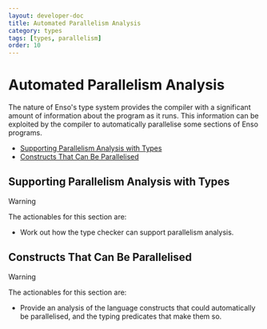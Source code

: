 ```yaml
---
layout: developer-doc
title: Automated Parallelism Analysis
category: types
tags: [types, parallelism]
order: 10
---
```


# Automated Parallelism Analysis

The nature of Enso's type system provides the compiler with a significant amount
of information about the program as it runs. This information can be exploited
by the compiler to automatically parallelise some sections of Enso programs.

<!-- MarkdownTOC levels="2,3" autolink="true" -->

- [Supporting Parallelism Analysis with Types](#supporting-parallelism-analysis-with-types)
- [Constructs That Can Be Parallelised](#constructs-that-can-be-parallelised)

<!-- /MarkdownTOC -->

## Supporting Parallelism Analysis with Types

> [!WARNING]
> The actionables for this section are:
>
> - Work out how the type checker can support parallelism analysis.

## Constructs That Can Be Parallelised

> [!WARNING]
> The actionables for this section are:
>
> - Provide an analysis of the language constructs that could automatically be
>   parallelised, and the typing predicates that make them so.
